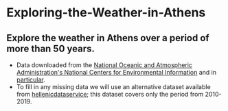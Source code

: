 # Exploring-the-Weather-in-Athens
Εxplore the weather in Athens over a period of more than 50 years.
---
* Data downloaded from the [National Oceanic and Atmospheric Administration's National Centers for Environmental Information](https://www.ncdc.noaa.gov/cdo-web/) and in [particular](https://www.ncdc.noaa.gov/cdo-web/search). 
* To fill in any missing data we will use an alternative dataset available from [hellenicdataservice](https://data.hellenicdataservice.gr/dataset/66e1c19a-7b0e-456f-b465-b301a1130e3f); this dataset covers only the period from 2010-2019.
